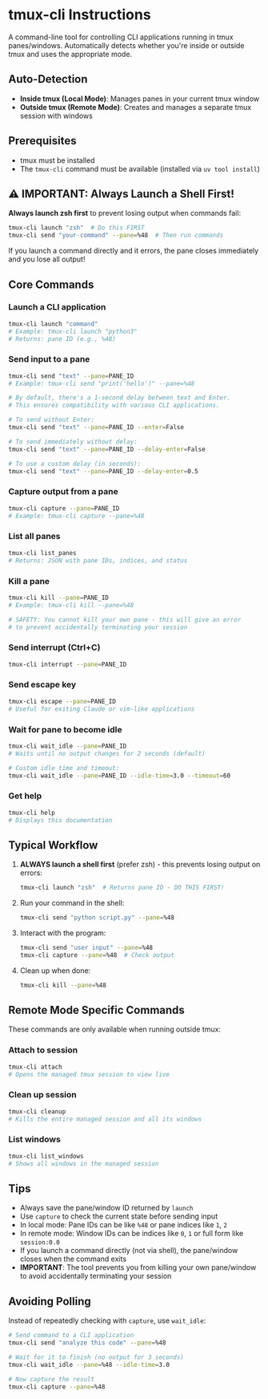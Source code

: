 # tmux-cli Instructions

A command-line tool for controlling CLI applications running in tmux panes/windows.
Automatically detects whether you're inside or outside tmux and uses the appropriate mode.

## Auto-Detection
- **Inside tmux (Local Mode)**: Manages panes in your current tmux window
- **Outside tmux (Remote Mode)**: Creates and manages a separate tmux session with windows

## Prerequisites
- tmux must be installed
- The `tmux-cli` command must be available (installed via `uv tool install`)

## ⚠️ IMPORTANT: Always Launch a Shell First!

**Always launch zsh first** to prevent losing output when commands fail:
```bash
tmux-cli launch "zsh"  # Do this FIRST
tmux-cli send "your-command" --pane=%48  # Then run commands
```

If you launch a command directly and it errors, the pane closes immediately and you lose all output!

## Core Commands

### Launch a CLI application
```bash
tmux-cli launch "command"
# Example: tmux-cli launch "python3"
# Returns: pane ID (e.g., %48)
```

### Send input to a pane
```bash
tmux-cli send "text" --pane=PANE_ID
# Example: tmux-cli send "print('hello')" --pane=%48

# By default, there's a 1-second delay between text and Enter.
# This ensures compatibility with various CLI applications.

# To send without Enter:
tmux-cli send "text" --pane=PANE_ID --enter=False

# To send immediately without delay:
tmux-cli send "text" --pane=PANE_ID --delay-enter=False

# To use a custom delay (in seconds):
tmux-cli send "text" --pane=PANE_ID --delay-enter=0.5
```

### Capture output from a pane
```bash
tmux-cli capture --pane=PANE_ID
# Example: tmux-cli capture --pane=%48
```

### List all panes
```bash
tmux-cli list_panes
# Returns: JSON with pane IDs, indices, and status
```

### Kill a pane
```bash
tmux-cli kill --pane=PANE_ID
# Example: tmux-cli kill --pane=%48

# SAFETY: You cannot kill your own pane - this will give an error
# to prevent accidentally terminating your session
```

### Send interrupt (Ctrl+C)
```bash
tmux-cli interrupt --pane=PANE_ID
```

### Send escape key
```bash
tmux-cli escape --pane=PANE_ID
# Useful for exiting Claude or vim-like applications
```

### Wait for pane to become idle
```bash
tmux-cli wait_idle --pane=PANE_ID
# Waits until no output changes for 2 seconds (default)

# Custom idle time and timeout:
tmux-cli wait_idle --pane=PANE_ID --idle-time=3.0 --timeout=60
```

### Get help
```bash
tmux-cli help
# Displays this documentation
```

## Typical Workflow

1. **ALWAYS launch a shell first** (prefer zsh) - this prevents losing output on errors:
   ```bash
   tmux-cli launch "zsh"  # Returns pane ID - DO THIS FIRST!
   ```

2. Run your command in the shell:
   ```bash
   tmux-cli send "python script.py" --pane=%48
   ```

3. Interact with the program:
   ```bash
   tmux-cli send "user input" --pane=%48
   tmux-cli capture --pane=%48  # Check output
   ```

4. Clean up when done:
   ```bash
   tmux-cli kill --pane=%48
   ```

## Remote Mode Specific Commands

These commands are only available when running outside tmux:

### Attach to session
```bash
tmux-cli attach
# Opens the managed tmux session to view live
```

### Clean up session
```bash
tmux-cli cleanup
# Kills the entire managed session and all its windows
```

### List windows
```bash
tmux-cli list_windows
# Shows all windows in the managed session
```

## Tips
- Always save the pane/window ID returned by `launch`
- Use `capture` to check the current state before sending input
- In local mode: Pane IDs can be like `%48` or pane indices like `1`, `2`
- In remote mode: Window IDs can be indices like `0`, `1` or full form like `session:0.0`
- If you launch a command directly (not via shell), the pane/window closes when
  the command exits
- **IMPORTANT**: The tool prevents you from killing your own pane/window to avoid
  accidentally terminating your session

## Avoiding Polling
Instead of repeatedly checking with `capture`, use `wait_idle`:
```bash
# Send command to a CLI application
tmux-cli send "analyze this code" --pane=%48

# Wait for it to finish (no output for 3 seconds)
tmux-cli wait_idle --pane=%48 --idle-time=3.0

# Now capture the result
tmux-cli capture --pane=%48
```